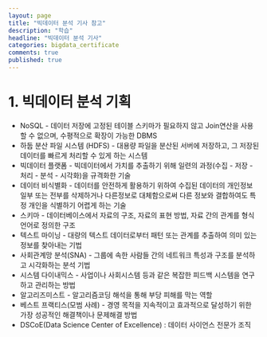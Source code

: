 ```yaml
---
layout: page
title: "빅데이터 분석 기사 참고"
description: "학습"
headline: "빅데이터 분석 기사"
categories: bigdata_certificate
comments: true
published: true
---
```


#  1. 빅데이터 분석 기획

- NoSQL - 데이터 저장에 고정된 테이블 스키마가 필요하지 않고 Join연산을 사용할 수 없으며, 수평적으로 확장이 가능한 DBMS
- 하둡 분산 파일 시스템 (HDFS) - 대용량 파일을 분산된 서버에 저장하고, 그 저장된 데이터를 빠르게 처리할 수 있게 하는 시스템
- 빅데이터 플랫폼 - 빅데이터에서 가치를 추출하기 위해 일련의 과정(수집 - 저장 - 처리 - 분석 - 시각화)을 규격화한 기술
- 데이터 비식별화 - 데이터를 안전하게 활용하기 위하여 수집된 데이터의 개인정보 일부 또는 전부를 삭제하거나 
                                다른정보로 대체함으로써 다른 정보와 결합하여도 특정 개인을 식별하기 어렵게 하는 기술
- 스키마 - 데이터베이스에서 자료의 구조, 자료의 표현 방법, 자료 간의 관계를 형식 언어로 정의한 구조
- 텍스트 마이닝 - 대량의 텍스트 데이터로부터 패턴 또는 관계를 추출하여 의미 있는 정보를 찾아내는 기법
- 사회관계망 분석(SNA) - 그룹에 속한 사람들 간의 네트워크 특성과 구조를 분석하고 시각화하는 분석 기법
- 시스템 다이내믹스 - 사업이나 사회시스템 등과 같은 복잡한 피드백 시스템을 연구하고 관리하는 방법
- 알고리즈미스트 - 알고리즘코딩 해석을 통해 부당 피해를 막는 역할
- 베스트 프랙티스(모범 사례) - 경영 목적을 지속적이고 효과적으로 달성하기 위한 가장 성공적인 해결책이나 문제해결 방법
- DSCoE(Data Science Center of Excellence) : 데이터 사이언스 전문가 조직 


